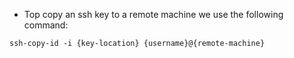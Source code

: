 - Top copy an ssh key to a remote machine we use the following command:
```
ssh-copy-id -i {key-location} {username}@{remote-machine}
```

